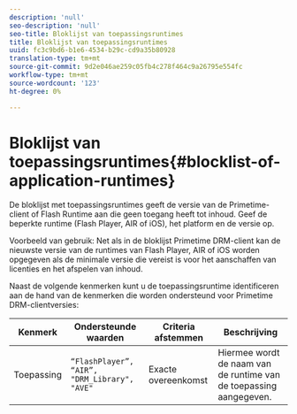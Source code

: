 ```yaml
---
description: 'null'
seo-description: 'null'
seo-title: Bloklijst van toepassingsruntimes
title: Bloklijst van toepassingsruntimes
uuid: fc3c9bd6-b1e6-4534-b29c-cd9a35b80928
translation-type: tm+mt
source-git-commit: 9d2e046ae259c05fb4c278f464c9a26795e554fc
workflow-type: tm+mt
source-wordcount: '123'
ht-degree: 0%

---
```



# Bloklijst van toepassingsruntimes{#blocklist-of-application-runtimes}

De bloklijst met toepassingsruntimes geeft de versie van de Primetime-client of Flash Runtime aan die geen toegang heeft tot inhoud. Geef de beperkte runtime (Flash Player, AIR of iOS), het platform en de versie op.

Voorbeeld van gebruik: Net als in de bloklijst Primetime DRM-client kan de nieuwste versie van de runtimes van Flash Player, AIR of iOS worden opgegeven als de minimale versie die vereist is voor het aanschaffen van licenties en het afspelen van inhoud.

Naast de volgende kenmerken kunt u de toepassingsruntime identificeren aan de hand van de kenmerken die worden ondersteund voor Primetime DRM-clientversies:

| **Kenmerk** | **Ondersteunde waarden** | **Criteria afstemmen** | **Beschrijving** |
|---|---|---|---|
| Toepassing | `“FlashPlayer”, “AIR”, "DRM_Library", "AVE"` | Exacte overeenkomst | Hiermee wordt de naam van de runtime van de toepassing aangegeven. |

